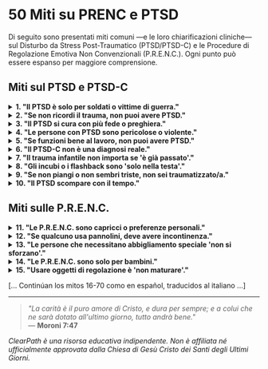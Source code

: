 ﻿# 50 Miti su PRENC e PTSD

Di seguito sono presentati miti comuni —e le loro chiarificazioni cliniche— sul Disturbo da Stress Post-Traumatico (PTSD/PTSD-C) e le Procedure di Regolazione Emotiva Non Convenzionali (P.R.E.N.C.). Ogni punto può essere espanso per maggiore comprensione.

## Miti sul PTSD e PTSD-C
<details>
<summary><strong>1. "Il PTSD è solo per soldati o vittime di guerra."</strong></summary>
<p><strong>Realtà:</strong> Il PTSD può emergere dopo qualsiasi evento traumatico (abuso, negligenza, incidenti, violenza domestica).<br><strong>Rischio:</strong> Invisibilizza la sofferenza dei civili, specialmente donne e bambini.</p>
</details>

<details>
<summary><strong>2. "Se non ricordi il trauma, non puoi avere PTSD."</strong></summary>
<p><strong>Realtà:</strong> L'amnesia dissociativa è un sintomo comune del PTSD-C. Il corpo ricorda anche se la mente no.<br><strong>Rischio:</strong> Si nega supporto a chi non ha "prove narrative".</p>
</details>

<details>
<summary><strong>3. "Il PTSD si cura con più fede o preghiera."</strong></summary>
<p><strong>Realtà:</strong> Il trauma altera i circuiti cerebrali; la fede può accompagnare, ma non sostituisce la regolazione neurologica.<br><strong>Rischio:</strong> Si colpevolizza la persona per "non pregare abbastanza".</p>
</details>

<details>
<summary><strong>4. "Le persone con PTSD sono pericolose o violente."</strong></summary>
<p><strong>Realtà:</strong> La maggior parte si paralizza o si ritira; l'aggressione è rara e solitamente difensiva.<br><strong>Rischio:</strong> Stigmatizzazione ed esclusione sociale.</p>
</details>

<details>
<summary><strong>5. "Se funzioni bene al lavoro, non puoi avere PTSD."</strong></summary>
<p><strong>Realtà:</strong> Molte persone "funzionano" con alto costo emotivo (esaurimento, dissociazione).<br><strong>Rischio:</strong> Si nega la gravità della sofferenza interna.</p>
</details>

<details>
<summary><strong>6. "Il PTSD-C non è una diagnosi reale."</strong></summary>
<p><strong>Realtà:</strong> Anche se non è nel DSM-5 (USA), è nell'ICD-11 (OMS) ed è ampiamente riconosciuto clinicamente.<br><strong>Rischio:</strong> Si invalida l'esperienza di chi ha subito trauma prolungato.</p>
</details>

<details>
<summary><strong>7. "Il trauma infantile non importa se 'è già passato'."</strong></summary>
<p><strong>Realtà:</strong> Il trauma precoce riconfigura il cervello in sviluppo. I suoi effetti sono duraturi senza intervento.<br><strong>Rischio:</strong> Si minimizza l'impatto dell'abbandono nell'infanzia.</p>
</details>

<details>
<summary><strong>8. "Gli incubi o i flashback sono 'solo nella testa'."</strong></summary>
<p><strong>Realtà:</strong> Sono risposte fisiologiche reali, con attivazione del sistema nervoso autonomo.<br><strong>Rischio:</strong> Si scredita l'esperienza sensoriale del trauma.</p>
</details>

<details>
<summary><strong>9. "Se non piangi o non sembri triste, non sei traumatizzato/a."</strong></summary>
<p><strong>Realtà:</strong> L'anestesia affettiva è un sintomo comune del PTSD.<br><strong>Rischio:</strong> Si confonde la disconnessione con l'indifferenza.</p>
</details>

<details>
<summary><strong>10. "Il PTSD scompare con il tempo."</strong></summary>
<p><strong>Realtà:</strong> Senza trattamento, può cronicizzarsi o peggiorare.<br><strong>Rischio:</strong> Si ritarda la ricerca di aiuto.</p>
</details>

## Miti sulle P.R.E.N.C.
<details>
<summary><strong>11. "Le P.R.E.N.C. sono capricci o preferenze personali."</strong></summary>
<p><strong>Realtà:</strong> Sono strategie adattive neurologicamente fondate.<br><strong>Rischio:</strong> Si negano adattamenti ragionevoli.</p>
</details>

<details>
<summary><strong>12. "Se qualcuno usa pannolini, deve avere incontinenza."</strong></summary>
<p><strong>Realtà:</strong> Possono essere usati per contenimento tattile, non per funzione fisiologica.<br><strong>Rischio:</strong> Umiliazione e vergogna non necessaria.</p>
</details>

<details>
<summary><strong>13. "Le persone che necessitano abbigliamento speciale 'non si sforzano'."</strong></summary>
<p><strong>Realtà:</strong> Il sovraccarico sensoriale è reale ed estenuante.<br><strong>Rischio:</strong> Si interpreta il bisogno come pigrizia.</p>
</details>

<details>
<summary><strong>14. "Le P.R.E.N.C. sono solo per bambini."</strong></summary>
<p><strong>Realtà:</strong> I bisogni regolatori persistono nell'età adulta, specialmente dopo trauma complesso.<br><strong>Rischio:</strong> Si nega supporto ad adulti con bisogni legittimi.</p>
</details>

<details>
<summary><strong>15. "Usare oggetti di regolazione è 'non maturare'."</strong></summary>
<p><strong>Realtà:</strong> La maturità include sapere cosa ti serve per funzionare con dignità.<br><strong>Rischio:</strong> Si patologizza l'autoregolazione.</p>
</details>

[... Continúan los mitos 16-70 como en español, traducidos al italiano ...]

---

> *"La carità è il puro amore di Cristo, e dura per sempre; e a colui che ne sarà dotato all'ultimo giorno, tutto andrà bene."*  
> — **Moroni 7:47**

*ClearPath è una risorsa educativa indipendente. Non è affiliata né ufficialmente approvata dalla Chiesa di Gesù Cristo dei Santi degli Ultimi Giorni.*
